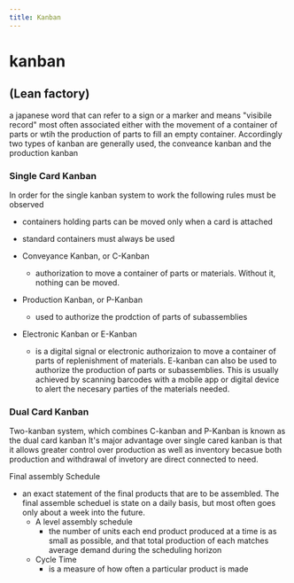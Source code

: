 ```yaml
---
title: Kanban
---
```


# kanban

##  (Lean factory)

a japanese word that can refer to a sign or a marker and means "visibile record" most often associated either with the movement of a container of parts or wtih the production of parts to fill an empty container. Accordingly two types of kanban are generally used, the conveance kanban and the production kanban

### Single Card Kanban

In order for the single kanban system to work the following rules must be observed
- containers holding parts can be moved only when a card is attached
- standard containers must always be used


- Conveyance Kanban, or C-Kanban 
  - authorization to move a container of parts or materials. Without it, nothing can be moved. 
- Production Kanban, or P-Kanban
  - used to authorize the prodction of parts of subassemblies
- Electronic Kanban or E-Kanban
  - is a digital signal or electronic authorizaion to move a container of parts of replenishment of materials. E-kanban can also be used to authorize the production of parts or subassemblies. This is usually achieved by scanning barcodes with a mobile app or digital device to alert the necesary parties of the materials needed.



### Dual Card Kanban

Two-kanban system, which combines C-kanban and P-Kanban is known as the dual card kanban It's major advantage over single cared kanban is that it allows greater control over production as well as inventory becasue both production and withdrawal of invetory are direct connected to need.


Final assembly Schedule
- an exact statement of the final products that are to be assembled. The final assemble scheduel is state on a daily basis, but most often goes only about a week into the future.
  - A level assembly schedule
    - the number of units each end product produced at a time is as small as possible, and that total production of each matches average demand during the scheduling horizon
  - Cycle Time
    - is a measure of how often a particular product is made


